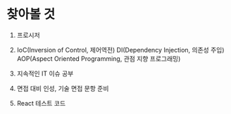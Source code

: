 # 찾아볼 것

1. 프로시저

2. IoC(Inversion of Control, 제어역전)
DI(Dependency Injection, 의존성 주입)
AOP(Aspect Oriented Programming, 관점 지향 프로그래밍)

3. 지속적인 IT 이슈 공부

4. 면접 대비 인성, 기술 면접 문항 준비

5. React 테스트 코드